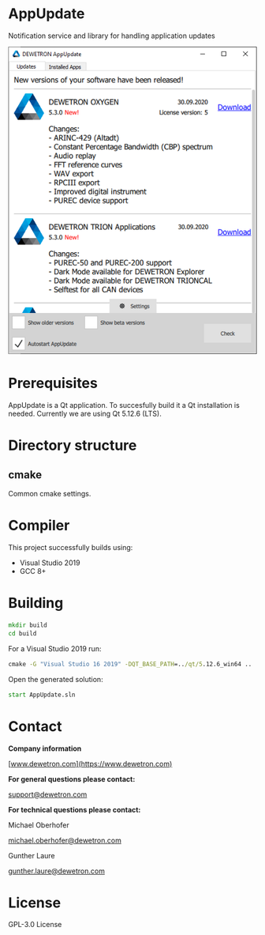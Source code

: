 # AppUpdate
Notification service and library for handling application updates


![AppUpdate Screenshot](/images/app_update_122.png)


# Prerequisites
AppUpdate is a Qt application. To succesfully build it a Qt installation is needed.
Currently we are using Qt 5.12.6 (LTS).

# Directory structure

## cmake

Common cmake settings.

# Compiler

This project successfully builds using:
* Visual Studio 2019
* GCC 8+

# Building

```cmd
mkdir build
cd build
```

For a Visual Studio 2019 run:
```cmd
cmake -G "Visual Studio 16 2019" -DQT_BASE_PATH=../qt/5.12.6_win64 ..
```

Open the generated solution:
```cmd
start AppUpdate.sln
```

# Contact

**Company information**

[www.dewetron.com](https://www.dewetron.com)

**For general questions please contact:**

support@dewetron.com


**For technical questions please contact:**

Michael Oberhofer 

michael.oberhofer@dewetron.com

Gunther Laure

gunther.laure@dewetron.com


# License
GPL-3.0 License 
